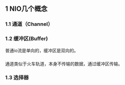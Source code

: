## 1 NIO几个概念

### 1.1 通道（Channel）



### 1.2 缓冲区(Buffer)

普通io流是单向的，缓冲区是双向的。



###

通道类似于火车轨道，本身不传输的数据，通过缓冲区传输。

### 1.3 选择器

